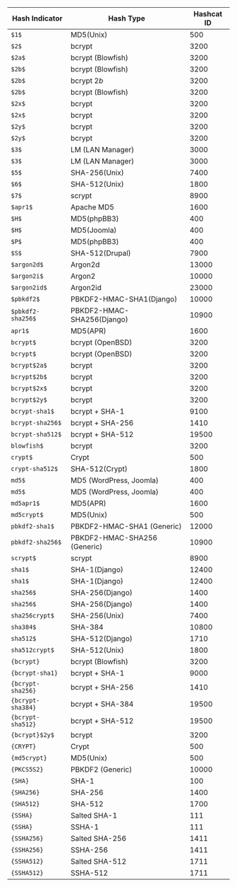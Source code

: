 | Hash Indicator       | Hash Type                                | Hashcat ID |
|----------------------|------------------------------------------|------------|
| `$1$`                | MD5(Unix)                                | 500        |
| `$2$`                | bcrypt                                   | 3200       |
| `$2a$`               | bcrypt (Blowfish)                        | 3200       |
| `$2b$`               | bcrypt (Blowfish)                        | 3200       |
| `$2b$`               | bcrypt $2b$                              | 3200       |
| `$2b$`               | bcrypt (Blowfish)                        | 3200       |
| `$2x$`               | bcrypt                                   | 3200       |
| `$2x$`               | bcrypt                                   | 3200       |
| `$2y$`               | bcrypt                                   | 3200       |
| `$2y$`               | bcrypt                                   | 3200       |
| `$3$`                | LM (LAN Manager)                         | 3000       |
| `$3$`                | LM (LAN Manager)                         | 3000       |
| `$5$`                | SHA-256(Unix)                            | 7400       |
| `$6$`                | SHA-512(Unix)                            | 1800       |
| `$7$`                | scrypt                                   | 8900       |
| `$apr1$`             | Apache MD5                               | 1600       |
| `$H$`                | MD5(phpBB3)                              | 400        |
| `$H$`                | MD5(Joomla)                              | 400        |
| `$P$`                | MD5(phpBB3)                              | 400        |
| `$S$`                | SHA-512(Drupal)                          | 7900       |
| `$argon2d$`          | Argon2d                                  | 13000      |
| `$argon2i$`          | Argon2                                   | 10000      |
| `$argon2id$`         | Argon2id                                 | 23000      |
| `$pbkdf2$`           | PBKDF2-HMAC-SHA1(Django)                 | 10000      |
| `$pbkdf2-sha256$`    | PBKDF2-HMAC-SHA256(Django)               | 10900      |
| `apr1$`              | MD5(APR)                                 | 1600       |
| `bcrypt$`            | bcrypt (OpenBSD)                         | 3200       |
| `bcrypt$`            | bcrypt (OpenBSD)                         | 3200       |
| `bcrypt$2a$`         | bcrypt                                   | 3200       |
| `bcrypt$2b$`         | bcrypt                                   | 3200       |
| `bcrypt$2x$`         | bcrypt                                   | 3200       |
| `bcrypt$2y$`         | bcrypt                                   | 3200       |
| `bcrypt-sha1$`       | bcrypt + SHA-1                           | 9100       |
| `bcrypt-sha256$`     | bcrypt + SHA-256                         | 1410       |
| `bcrypt-sha512$`     | bcrypt + SHA-512                         | 19500      |
| `blowfish$`          | bcrypt                                   | 3200       |
| `crypt$`             | Crypt                                    | 500        |
| `crypt-sha512$`      | SHA-512(Crypt)                           | 1800       |
| `md5$`               | MD5 (WordPress, Joomla)                  | 400        |
| `md5$`               | MD5 (WordPress, Joomla)                  | 400        |
| `md5apr1$`           | MD5(APR)                                 | 1600       |
| `md5crypt$`          | MD5(Unix)                                | 500        |
| `pbkdf2-sha1$`       | PBKDF2-HMAC-SHA1 (Generic)               | 12000      |
| `pbkdf2-sha256$`     | PBKDF2-HMAC-SHA256 (Generic)             | 10900      |
| `scrypt$`            | scrypt                                   | 8900       |
| `sha1$`              | SHA-1(Django)                            | 12400      |
| `sha1$`              | SHA-1(Django)                            | 12400      |
| `sha256$`            | SHA-256(Django)                          | 1400       |
| `sha256$`            | SHA-256(Django)                          | 1400       |
| `sha256crypt$`       | SHA-256(Unix)                            | 7400       |
| `sha384$`            | SHA-384                                  | 10800      |
| `sha512$`            | SHA-512(Django)                          | 1710       |
| `sha512crypt$`       | SHA-512(Unix)                            | 1800       |
| `{bcrypt}`           | bcrypt (Blowfish)                        | 3200       |
| `{bcrypt-sha1}`      | bcrypt + SHA-1                           | 9000       |
| `{bcrypt-sha256}`    | bcrypt + SHA-256                         | 1410       |
| `{bcrypt-sha384}`    | bcrypt + SHA-384                         | 19500      |
| `{bcrypt-sha512}`    | bcrypt + SHA-512                         | 19500      |
| `{bcrypt}$2y$`       | bcrypt                                   | 3200       |
| `{CRYPT}`            | Crypt                                    | 500        |
| `{md5crypt}`         | MD5(Unix)                                | 500        |
| `{PKCS5S2}`          | PBKDF2 (Generic)                         | 10000      |
| `{SHA}`              | SHA-1                                    | 100        |
| `{SHA256}`           | SHA-256                                  | 1400       |
| `{SHA512}`           | SHA-512                                  | 1700       |
| `{SSHA}`             | Salted SHA-1                             | 111        |
| `{SSHA}`             | SSHA-1                                   | 111        |
| `{SSHA256}`          | Salted SHA-256                           | 1411       |
| `{SSHA256}`          | SSHA-256                                 | 1411       |
| `{SSHA512}`          | Salted SHA-512                           | 1711       |
| `{SSHA512}`          | SSHA-512                                 | 1711       |
